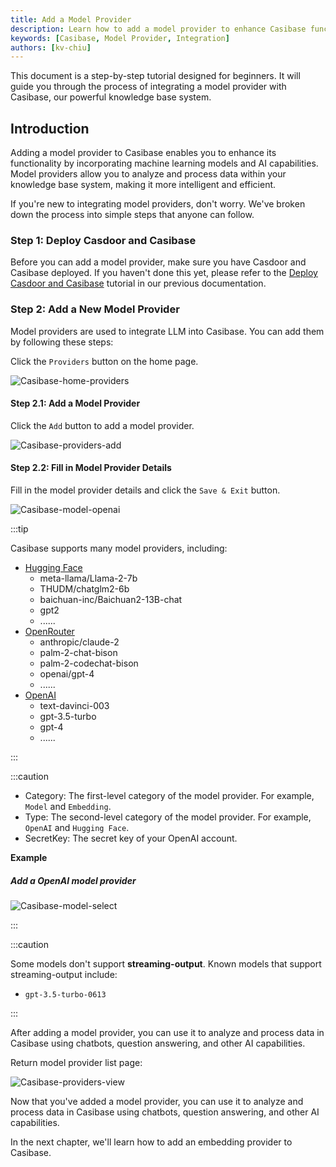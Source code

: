 ```yaml
---
title: Add a Model Provider
description: Learn how to add a model provider to enhance Casibase functionality.
keywords: [Casibase, Model Provider, Integration]
authors: [kv-chiu]
---
```


This document is a step-by-step tutorial designed for beginners. It will guide you through the process of integrating a model provider with Casibase, our powerful knowledge base system.

## Introduction

Adding a model provider to Casibase enables you to enhance its functionality by incorporating machine learning models and AI capabilities. Model providers allow you to analyze and process data within your knowledge base system, making it more intelligent and efficient.

If you're new to integrating model providers, don't worry. We've broken down the process into simple steps that anyone can follow.

### Step 1: Deploy Casdoor and Casibase

Before you can add a model provider, make sure you have Casdoor and Casibase deployed. If you haven't done this yet, please refer to the [Deploy Casdoor and Casibase](./deploy-casdoor-and-casibase) tutorial in our previous documentation.

### Step 2: Add a New Model Provider

Model providers are used to integrate LLM into Casibase. You can add them by following these steps:

Click the `Providers` button on the home page.

![Casibase-home-providers](/img/walkthrough-guides/casibase-home-providers.png)

#### Step 2.1: Add a Model Provider

Click the `Add` button to add a model provider.

![Casibase-providers-add](/img/walkthrough-guides/casibase-providers-add.png)

#### Step 2.2: Fill in Model Provider Details

Fill in the model provider details and click the `Save & Exit` button.

![Casibase-model-openai](/img/walkthrough-guides/casibase-model-openai.png)

:::tip

Casibase supports many model providers, including:

- [Hugging Face](https://huggingface.co/)
  - meta-llama/Llama-2-7b
  - THUDM/chatglm2-6b
  - baichuan-inc/Baichuan2-13B-chat
  - gpt2
  - ......
- [OpenRouter](https://openrouter.ai/)
  - anthropic/claude-2
  - palm-2-chat-bison
  - palm-2-codechat-bison
  - openai/gpt-4
  - ......
- [OpenAI](https://openai.com/)
  - text-davinci-003
  - gpt-3.5-turbo
  - gpt-4
  - ......

:::

:::caution

- Category: The first-level category of the model provider. For example, `Model` and `Embedding`.
- Type: The second-level category of the model provider. For example, `OpenAI` and `Hugging Face`.
- SecretKey: The secret key of your OpenAI account.

**Example**

##### Add a OpenAI model provider

![Casibase-model-select](/img/walkthrough-guides/casibase-model-select.png)

:::

:::caution

Some models don't support **streaming-output**. Known models that support streaming-output include:

- `gpt-3.5-turbo-0613`

:::

After adding a model provider, you can use it to analyze and process data in Casibase using chatbots, question answering, and other AI capabilities.

Return model provider list page:

![Casibase-providers-view](/img/walkthrough-guides/casibase-model-view.png)

Now that you've added a model provider, you can use it to analyze and process data in Casibase using chatbots, question answering, and other AI capabilities.

In the next chapter, we'll learn how to add an embedding provider to Casibase.
